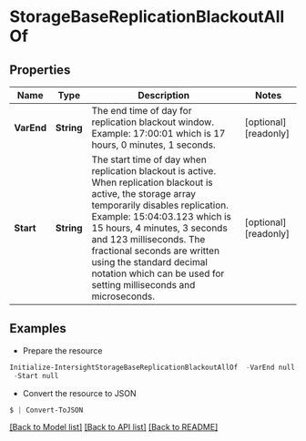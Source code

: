 # StorageBaseReplicationBlackoutAllOf
## Properties

Name | Type | Description | Notes
------------ | ------------- | ------------- | -------------
**VarEnd** | **String** | The end time of day for replication blackout window. Example: 17:00:01 which is 17 hours, 0 minutes, 1 seconds. | [optional] [readonly] 
**Start** | **String** | The start time of day when replication blackout is active. When replication blackout is active, the storage array temporarily disables replication. Example: 15:04:03.123 which is 15 hours, 4 minutes, 3 seconds and 123 milliseconds. The fractional seconds are written using the standard decimal notation which can be used for setting milliseconds and microseconds. | [optional] [readonly] 

## Examples

- Prepare the resource
```powershell
Initialize-IntersightStorageBaseReplicationBlackoutAllOf  -VarEnd null `
 -Start null
```

- Convert the resource to JSON
```powershell
$ | Convert-ToJSON
```

[[Back to Model list]](../README.md#documentation-for-models) [[Back to API list]](../README.md#documentation-for-api-endpoints) [[Back to README]](../README.md)

